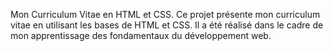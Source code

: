 Mon Curriculum Vitae en HTML et CSS.
Ce projet présente mon curriculum vitae en utilisant les bases de HTML et CSS. Il a été réalisé dans le cadre de mon apprentissage des fondamentaux du développement web.
